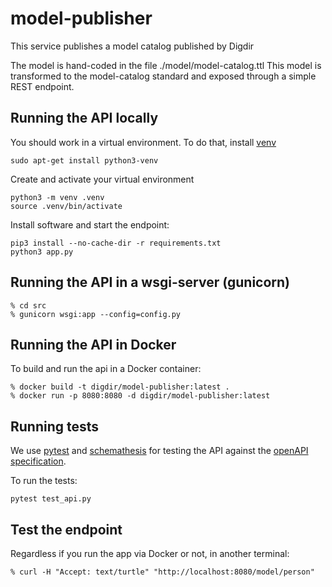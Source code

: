 # model-publisher

This service publishes a model catalog published by Digdir

The model is hand-coded in the file ./model/model-catalog.ttl
This model is transformed to the model-catalog standard and exposed through a simple REST endpoint.

## Running the API locally

You should work in a virtual environment. To do that, install [venv](https://docs.python.org/3/library/venv.html)

```
sudo apt-get install python3-venv
```
Create and activate your virtual environment
```
python3 -m venv .venv
source .venv/bin/activate
```
Install software and start the endpoint:
```
pip3 install --no-cache-dir -r requirements.txt
python3 app.py
```

## Running the API in a wsgi-server (gunicorn)
```
% cd src
% gunicorn wsgi:app --config=config.py
```
## Running the API in Docker

To build and run the api in a Docker container:
```
% docker build -t digdir/model-publisher:latest .
% docker run -p 8080:8080 -d digdir/model-publisher:latest
```

## Running tests
We use [pytest](https://docs.pytest.org/en/latest/) and [schemathesis](https://github.com/kiwicom/schemathesis) for testing the API against the [openAPI specification](./model-catalog.yaml).

To run the tests:
```
pytest test_api.py
```

## Test the endpoint

Regardless if you run the app via Docker or not, in another terminal:
```
% curl -H "Accept: text/turtle" "http://localhost:8080/model/person"
```
